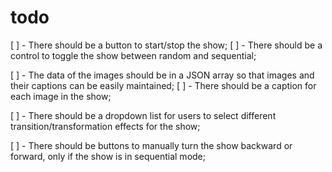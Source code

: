 # todo

[ ] - There should be a button to start/stop the show;
[ ] - There should be a control to toggle the show between random and sequential;

[ ] - The data of the images should be in a JSON array so that images and their captions can be easily maintained;
[ ] - There should be a caption for each image in the show;

[ ] - There should be a dropdown list for users to select different transition/transformation effects for the show;

[ ] - There should be buttons to manually turn the show backward or forward, only if the show is in sequential mode;
